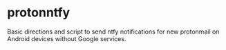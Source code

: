 # protonntfy
Basic directions and script to send ntfy notifications for new protonmail on Android devices without Google services.
